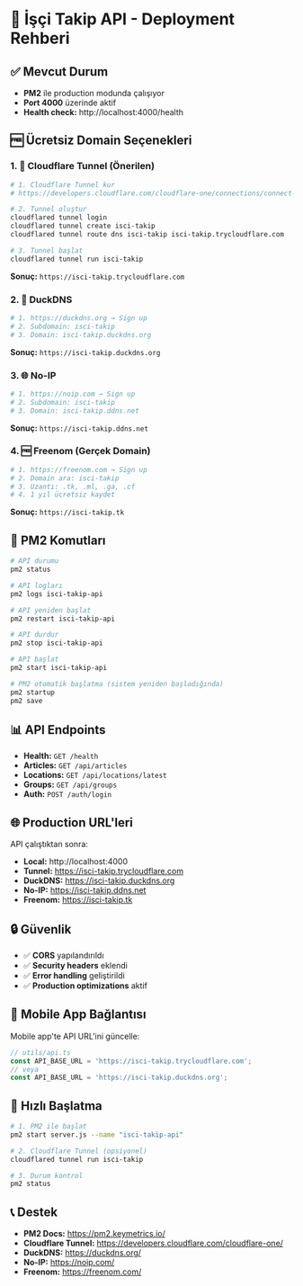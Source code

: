 # 🚀 İşçi Takip API - Deployment Rehberi

## ✅ Mevcut Durum
- **PM2** ile production modunda çalışıyor
- **Port 4000** üzerinde aktif
- **Health check:** http://localhost:4000/health

## 🆓 Ücretsiz Domain Seçenekleri

### 1. 🎯 Cloudflare Tunnel (Önerilen)
```bash
# 1. Cloudflare Tunnel kur
# https://developers.cloudflare.com/cloudflare-one/connections/connect-apps/install-and-setup/installation/

# 2. Tunnel oluştur
cloudflared tunnel login
cloudflared tunnel create isci-takip
cloudflared tunnel route dns isci-takip isci-takip.trycloudflare.com

# 3. Tunnel başlat
cloudflared tunnel run isci-takip
```
**Sonuç:** `https://isci-takip.trycloudflare.com`

### 2. 🦆 DuckDNS
```bash
# 1. https://duckdns.org → Sign up
# 2. Subdomain: isci-takip
# 3. Domain: isci-takip.duckdns.org
```
**Sonuç:** `https://isci-takip.duckdns.org`

### 3. 🌐 No-IP
```bash
# 1. https://noip.com → Sign up
# 2. Subdomain: isci-takip
# 3. Domain: isci-takip.ddns.net
```
**Sonuç:** `https://isci-takip.ddns.net`

### 4. 🆓 Freenom (Gerçek Domain)
```bash
# 1. https://freenom.com → Sign up
# 2. Domain ara: isci-takip
# 3. Uzantı: .tk, .ml, .ga, .cf
# 4. 1 yıl ücretsiz kaydet
```
**Sonuç:** `https://isci-takip.tk`

## 🔧 PM2 Komutları

```bash
# API durumu
pm2 status

# API logları
pm2 logs isci-takip-api

# API yeniden başlat
pm2 restart isci-takip-api

# API durdur
pm2 stop isci-takip-api

# API başlat
pm2 start isci-takip-api

# PM2 otomatik başlatma (sistem yeniden başladığında)
pm2 startup
pm2 save
```

## 📊 API Endpoints

- **Health:** `GET /health`
- **Articles:** `GET /api/articles`
- **Locations:** `GET /api/locations/latest`
- **Groups:** `GET /api/groups`
- **Auth:** `POST /auth/login`

## 🌐 Production URL'leri

API çalıştıktan sonra:
- **Local:** http://localhost:4000
- **Tunnel:** https://isci-takip.trycloudflare.com
- **DuckDNS:** https://isci-takip.duckdns.org
- **No-IP:** https://isci-takip.ddns.net
- **Freenom:** https://isci-takip.tk

## 🔒 Güvenlik

- ✅ **CORS** yapılandırıldı
- ✅ **Security headers** eklendi
- ✅ **Error handling** geliştirildi
- ✅ **Production optimizations** aktif

## 📱 Mobile App Bağlantısı

Mobile app'te API URL'ini güncelle:
```javascript
// utils/api.ts
const API_BASE_URL = 'https://isci-takip.trycloudflare.com';
// veya
const API_BASE_URL = 'https://isci-takip.duckdns.org';
```

## 🚀 Hızlı Başlatma

```bash
# 1. PM2 ile başlat
pm2 start server.js --name "isci-takip-api"

# 2. Cloudflare Tunnel (opsiyonel)
cloudflared tunnel run isci-takip

# 3. Durum kontrol
pm2 status
```

## 📞 Destek

- **PM2 Docs:** https://pm2.keymetrics.io/
- **Cloudflare Tunnel:** https://developers.cloudflare.com/cloudflare-one/
- **DuckDNS:** https://duckdns.org/
- **No-IP:** https://noip.com/
- **Freenom:** https://freenom.com/
